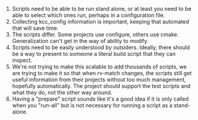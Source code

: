 1. Scripts need to be able to be run stand alone, or at least you need to be able to select which ones run, perhaps in a configuration file.
2. Collecting kcc_config information is important, keeping that automated that will save time.
3. The scripts differ. Some projects use configure, others use cmake. Generalization can't get in the way of ability to modify.
4. Scripts need to be easily understood by outsiders. Ideally, there should be a way to present to someone a literal build script that they can inspect.
5. We're not trying to make this scalable to add thousands of scripts, we are trying to make it so that when rv-match changes, the scripts still get useful information from their projects without too much management, hopefully automatically. The project should support the test scripts and what they do, not the other way around. 
6. Having a "prepare" script sounds like it's a good idea if it is only called when you "run-all" but is not necessary for running a script as a stand-alone.
